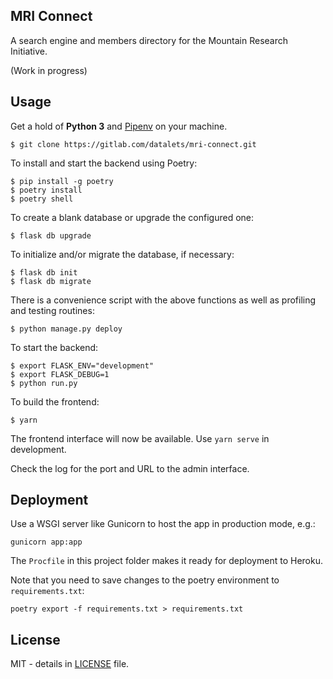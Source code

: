 ## MRI Connect

A search engine and members directory for the Mountain Research Initiative.

(Work in progress)

## Usage

Get a hold of **Python 3** and [Pipenv](https://github.com/pypa/pipenv) on your machine.

    $ git clone https://gitlab.com/datalets/mri-connect.git

To install and start the backend using Poetry:

    $ pip install -g poetry
    $ poetry install
    $ poetry shell

To create a blank database or upgrade the configured one:

    $ flask db upgrade

To initialize and/or migrate the database, if necessary:

    $ flask db init
    $ flask db migrate

There is a convenience script with the above functions as well as profiling and testing routines:

    $ python manage.py deploy

To start the backend:

    $ export FLASK_ENV="development"
    $ export FLASK_DEBUG=1
    $ python run.py

To build the frontend:

    $ yarn

The frontend interface will now be available. Use `yarn serve` in development.

Check the log for the port and URL to the admin interface.

## Deployment

Use a WSGI server like Gunicorn to host the app in production mode, e.g.:

`gunicorn app:app`

The `Procfile` in this project folder makes it ready for deployment to Heroku.

Note that you need to save changes to the poetry environment to `requirements.txt`:

    poetry export -f requirements.txt > requirements.txt

## License

MIT - details in [LICENSE](LICENSE) file.
